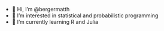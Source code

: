 - 👋 Hi, I’m @bergermatth
- 👀 I’m interested in statistical and probabilistic programming
- 🌱 I’m currently learning R and Julia

<!---
bergermatth/bergermatth is a ✨ special ✨ repository because its `README.md` (this file) appears on your GitHub profile.
You can click the Preview link to take a look at your changes.
--->
